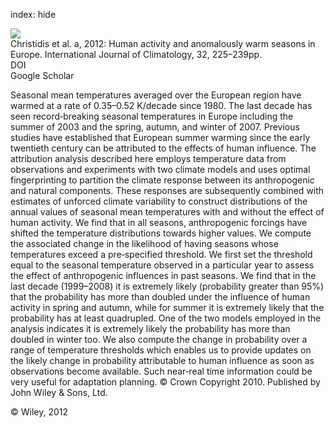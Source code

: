 index: hide

<div class="Citation">
    <div class="Citation-thumb CitationThumb-linked"  data-href="https://doi.org/10.1002/joc.2262">
      <img src="https://static.claimspace.cloud/climate-study-static/refs/thumbs/10/Christidis_et_al_2012a-thumb.png" />
    </div>

  <div class="Citation-body">
    <div class="Citation-text">Christidis et al. a, 2012: Human activity and anomalously warm seasons in Europe. <span class="Article-journal">International Journal of Climatology, </span><span class="Article-volume">32, </span>225–239pp.</div>
    <div class="Citation-links">
      <div class="CitationLink" data-href="https://doi.org/10.1002/joc.2262">
        <div class="CitationLink-icon CitationLink-Doi"></div>
        <div class="CitationLink-text">DOI</div>
      </div>
      <div class="CitationLink" data-href="https://scholar.google.com/scholar?q=10.1002/joc.2262">
        <div class="CitationLink-icon CitationLink-Scholar"></div>
        <div class="CitationLink-text">Google Scholar</div>
      </div>
    </div>
  </div>
</div>

Seasonal mean temperatures averaged over the European region have warmed at a rate of 0.35–0.52 K/decade since 1980. The last decade has seen record‐breaking seasonal temperatures in Europe including the summer of 2003 and the spring, autumn, and winter of 2007. Previous studies have established that European summer warming since the early twentieth century can be attributed to the effects of human influence. The attribution analysis described here employs temperature data from observations and experiments with two climate models and uses optimal fingerprinting to partition the climate response between its anthropogenic and natural components. These responses are subsequently combined with estimates of unforced climate variability to construct distributions of the annual values of seasonal mean temperatures with and without the effect of human activity. We find that in all seasons, anthropogenic forcings have shifted the temperature distributions towards higher values. We compute the associated change in the likelihood of having seasons whose temperatures exceed a pre‐specified threshold. We first set the threshold equal to the seasonal temperature observed in a particular year to assess the effect of anthropogenic influences in past seasons. We find that in the last decade (1999–2008) it is extremely likely (probability greater than 95%) that the probability has more than doubled under the influence of human activity in spring and autumn, while for summer it is extremely likely that the probability has at least quadrupled. One of the two models employed in the analysis indicates it is extremely likely the probability has more than doubled in winter too. We also compute the change in probability over a range of temperature thresholds which enables us to provide updates on the likely change in probability attributable to human influence as soon as observations become available. Such near‐real time information could be very useful for adaptation planning. © Crown Copyright 2010. Published by John Wiley & Sons, Ltd.

<div class="Citation-copy">
&copy; Wiley, 2012
</div>